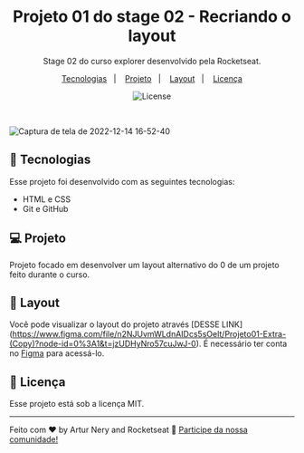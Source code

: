 <h1 align="center"> Projeto 01 do stage 02 - Recriando o layout </h1>

<p align="center">
Stage 02 do curso explorer desenvolvido pela Rocketseat.
</p>

<p align="center">
  <a href="#-tecnologias">Tecnologias</a>&nbsp;&nbsp;&nbsp;|&nbsp;&nbsp;&nbsp;
  <a href="#-projeto">Projeto</a>&nbsp;&nbsp;&nbsp;|&nbsp;&nbsp;&nbsp;
  <a href="#-layout">Layout</a>&nbsp;&nbsp;&nbsp;|&nbsp;&nbsp;&nbsp;
  <a href="#memo-licença">Licença</a>
</p>

<p align="center">
  <img alt="License" src="https://img.shields.io/static/v1?label=license&message=MIT&color=49AA26&labelColor=000000">
</p>

<br>


![Captura de tela de 2022-12-14 16-52-40](https://user-images.githubusercontent.com/105114471/207700633-df7826d5-c928-4b79-9408-bac2383857e7.png)

## 🚀 Tecnologias

Esse projeto foi desenvolvido com as seguintes tecnologias:

- HTML e CSS
- Git e GitHub

## 💻 Projeto

Projeto focado em desenvolver um layout alternativo do 0 de um projeto feito durante o curso.

## 🔖 Layout

Você pode visualizar o layout do projeto através [DESSE LINK] (https://www.figma.com/file/n2NJUvmWLdnAIDcs5sOelt/Projeto01-Extra-(Copy)?node-id=0%3A1&t=jzUDHyNro57cuJwJ-0). É necessário ter conta no [Figma](https://figma.com) para acessá-lo.

## :memo: Licença

Esse projeto está sob a licença MIT.

---

Feito com ♥ by Artur Nery and Rocketseat :wave: [Participe da nossa comunidade!](https://discord.gg/rocketseat)

